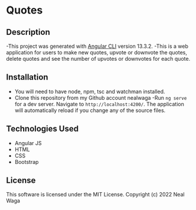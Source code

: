 # Quotes

## Description

-This project was generated with [Angular CLI](https://github.com/angular/angular-cli) version 13.3.2.
-This is a web application for users to make new quotes, upvote or downvote the quotes, delete quotes and see the number of upvotes or downvotes for each quote. 

## Installation

- You will need to have node, npm, tsc and watchman installed.
- Clone this repository from my Github account nealwaga
-Run `ng serve` for a dev server. Navigate to `http://localhost:4200/`. The application will automatically reload if you change any of the source files.

## Technologies Used
- Angular JS
- HTML
- CSS
- Bootstrap

## License
This software is licensed under the MIT License.
Copyright (c) 2022 Neal Waga
